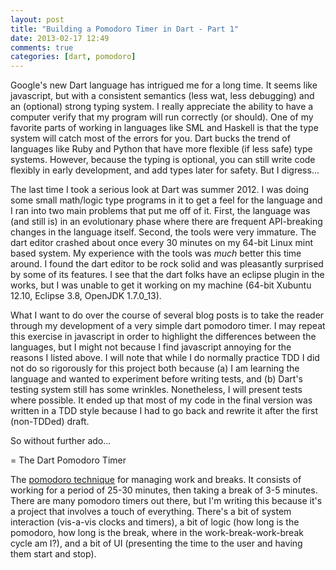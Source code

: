 ```yaml
---
layout: post
title: "Building a Pomodoro Timer in Dart - Part 1"
date: 2013-02-17 12:49
comments: true
categories: [dart, pomodoro]
---
```


Google's new Dart language has intrigued me for a long time. It seems like javascript, but with a consistent semantics (less wat, less debugging) and an (optional) strong typing system. I really appreciate the ability to have a computer verify that my program will run correctly (or should). One of my favorite parts of working in languages like SML and Haskell is that the type system will catch most of the errors for you. Dart bucks the trend of languages like Ruby and Python that have more flexible (if less safe) type systems. However, because the typing is optional, you can still write code flexibly in early development, and add types later for safety. But I digress...

The last time I took a serious look at Dart was summer 2012. I was doing some small math/logic type programs in it to get a feel for the language and I ran into two main problems that put me off of it. First, the language was (and still is) in an evolutionary phase where there are frequent API-breaking changes in the language itself. Second, the tools were very immature. The dart editor crashed about once every 30 minutes on my 64-bit Linux mint based system. My experience with the tools was _much_ better this time around. I found the dart editor to be rock solid and was pleasantly surprised by some of its features. I see that the dart folks have an eclipse plugin in the works, but I was unable to get it working on my machine (64-bit Xubuntu 12.10, Eclipse 3.8, OpenJDK 1.7.0\_13).

What I want to do over the course of several blog posts is to take the reader through my development of a very simple dart pomodoro timer. I may repeat this exercise in javascript in order to highlight the differences between the languages, but I might not because I find javascript annoying for the reasons I listed above. I will note that while I do normally practice TDD I did not do so rigorously for this project both because (a) I am learning the language and wanted to experiment before writing tests, and (b) Dart's testing system still has some wrinkles. Nonetheless, I will present tests where possible. It ended up that most of my code in the final version was written in a TDD style because I had to go back and rewrite it after the first (non-TDDed) draft. 

So without further ado...

= The Dart Pomodoro Timer

The [pomodoro technique](http://www.pomodorotechnique.com/) for managing work and breaks. It consists of working for a period of 25-30 minutes, then taking a break of 3-5 minutes. There are many pomodoro timers out there, but I'm writing this because it's a project that involves a touch of everything. There's a bit of system interaction (vis-a-vis clocks and timers), a bit of logic (how long is the pomodoro, how long is the break, where in the work-break-work-break cycle am I?), and a bit of UI (presenting the time to the user and having them start and stop). 
